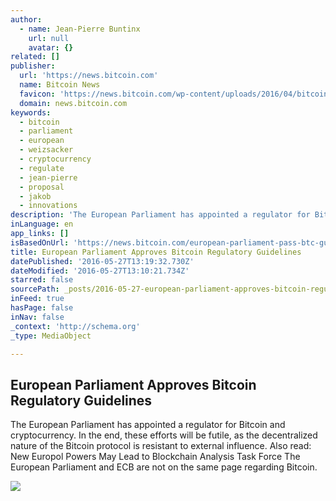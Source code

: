 ```yaml
---
author:
  - name: Jean-Pierre Buntinx
    url: null
    avatar: {}
related: []
publisher:
  url: 'https://news.bitcoin.com'
  name: Bitcoin News
  favicon: 'https://news.bitcoin.com/wp-content/uploads/2016/04/bitcoin_fav.png'
  domain: news.bitcoin.com
keywords:
  - bitcoin
  - parliament
  - european
  - weizsacker
  - cryptocurrency
  - regulate
  - jean-pierre
  - proposal
  - jakob
  - innovations
description: 'The European Parliament has appointed a regulator for Bitcoin and cryptocurrency. In the end, these efforts will be futile, as the decentralized nature of the Bitcoin protocol is resistant to external influence. Also read: New Europol Powers May Lead to Blockchain Analysis Task Force The European Parliament and ECB are not on the same page regarding Bitcoin.'
inLanguage: en
app_links: []
isBasedOnUrl: 'https://news.bitcoin.com/european-parliament-pass-btc-guidelines/'
title: European Parliament Approves Bitcoin Regulatory Guidelines
datePublished: '2016-05-27T13:19:32.730Z'
dateModified: '2016-05-27T13:10:21.734Z'
starred: false
sourcePath: _posts/2016-05-27-european-parliament-approves-bitcoin-regulatory-guidelines.md
inFeed: true
hasPage: false
inNav: false
_context: 'http://schema.org'
_type: MediaObject

---
```

<article style=""><h1>European Parliament Approves Bitcoin Regulatory Guidelines</h1><p>The European Parliament has appointed a regulator for Bitcoin and cryptocurrency. In the end, these efforts will be futile, as the decentralized nature of the Bitcoin protocol is resistant to external influence. Also read: New Europol Powers May Lead to Blockchain Analysis Task Force The European Parliament and ECB are not on the same page regarding Bitcoin.</p><img src="https://news.bitcoin.com/wp-content/uploads/2016/05/European-Parliament.jpg" /></article>
